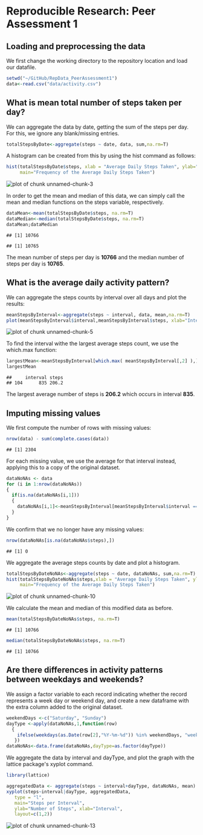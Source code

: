 # Reproducible Research: Peer Assessment 1


## Loading and preprocessing the data
We first change the working directory to the repository location and load our datafile.


```r
setwd("~/GitHub/RepData_PeerAssessment1")
data<-read.csv("data/activity.csv")
```

## What is mean total number of steps taken per day?
We can aggregate the data by date, getting the sum of the steps per day. For this, we ignore any blank/missing entries.


```r
totalStepsByDate<-aggregate(steps ~ date, data, sum,na.rm=T)
```
A histogram can be created from this by using the hist command as follows:


```r
hist(totalStepsByDate$steps, xlab = "Average Daily Steps Taken", ylab="Frequency", 
     main="Frequency of the Average Daily Steps Taken")
```

![plot of chunk unnamed-chunk-3](figure/unnamed-chunk-3.png) 

In order to get the mean and median of this data, we can simply call the mean and median functions on the steps variable, respectively.


```r
dataMean<-mean(totalStepsByDate$steps, na.rm=T)
dataMedian<-median(totalStepsByDate$steps, na.rm=T)
dataMean;dataMedian
```

```
## [1] 10766
```

```
## [1] 10765
```
The mean number of steps per day is <b>10766</b> and the median number of steps per day is <b>10765</b>.

## What is the average daily activity pattern?
We can aggregate the steps counts by interval over all days and plot the results:


```r
meanStepsByInterval<-aggregate(steps ~ interval, data, mean,na.rm=T)
plot(meanStepsByInterval$interval,meanStepsByInterval$steps, xlab="Interval Number",ylab = "Average Steps", main="Average Steps per Interval for all Days")
```

![plot of chunk unnamed-chunk-5](figure/unnamed-chunk-5.png) 

To find the interval withe the largest average steps count, we use the which.max function:


```r
largestMean<-meanStepsByInterval[which.max( meanStepsByInterval[,2] ),]
largestMean
```

```
##     interval steps
## 104      835 206.2
```

The largest average number of steps is <b>206.2</b> which occurs in interval <b>835</b>.

## Imputing missing values
We first compute the number of rows with missing values:


```r
nrow(data) - sum(complete.cases(data))
```

```
## [1] 2304
```

For each missing value, we use the average for that interval instead, applying this to a copy of the original dataset.


```r
dataNoNAs <- data
for (i in 1:nrow(dataNoNAs))
{
  if(is.na(dataNoNAs[i,1]))
  {
    dataNoNAs[i,1]<-meanStepsByInterval[meanStepsByInterval$interval == dataNoNAs[i,3],2]
  }
}
```
We confirm that we no longer have any missing values:

```r
nrow(dataNoNAs[is.na(dataNoNAs$steps),])
```

```
## [1] 0
```

We aggregate the average steps counts by date and plot a histogram. 

```r
totalStepsByDateNoNAs<-aggregate(steps ~ date, dataNoNAs, sum,na.rm=T)
hist(totalStepsByDateNoNAs$steps,xlab = "Average Daily Steps Taken", ylab="Frequency", 
     main="Frequency of the Average Daily Steps Taken")
```

![plot of chunk unnamed-chunk-10](figure/unnamed-chunk-10.png) 

We calculate the mean and median of this modified data as before.

```r
mean(totalStepsByDateNoNAs$steps, na.rm=T)
```

```
## [1] 10766
```

```r
median(totalStepsByDateNoNAs$steps, na.rm=T)
```

```
## [1] 10766
```

## Are there differences in activity patterns between weekdays and weekends?
We assign a factor variable to each record indicating whether the record represents a week day or weekend day, and create a new dataframe with the extra column added to the original dataset.

```r
weekendDays <-c("Saturday", "Sunday")
dayType <-apply(dataNoNAs,1,function(row) 
  {
    ifelse(weekdays(as.Date(row[2],"%Y-%m-%d")) %in% weekendDays, "weekend","weekday")
   })
dataNoNAs<-data.frame(dataNoNAs,dayType=as.factor(dayType))
```

We aggregate the data by interval and dayType, and plot the graph with the lattice package's xyplot command.


```r
library(lattice)

aggregatedData <- aggregate(steps ~ interval+dayType, dataNoNAs, mean)
xyplot(steps~interval|dayType, aggregatedData,
   type = "l",
   main="Steps per Interval", 
   ylab="Number of Steps", xlab="Interval",
   layout=c(1,2))
```

![plot of chunk unnamed-chunk-13](figure/unnamed-chunk-13.png) 
